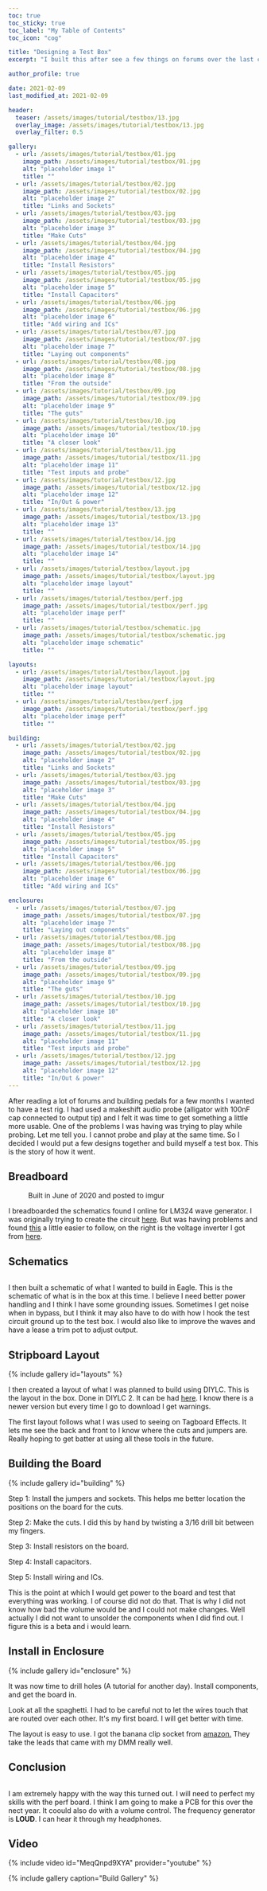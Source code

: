 ```yaml
---
toc: true
toc_sticky: true
toc_label: "My Table of Contents"
toc_icon: "cog"

title: "Designing a Test Box"
excerpt: "I built this after see a few things on forums over the last couple of months."

author_profile: true

date: 2021-02-09
last_modified_at: 2021-02-09

header:
  teaser: /assets/images/tutorial/testbox/13.jpg
  overlay_image: /assets/images/tutorial/testbox/13.jpg
  overlay_filter: 0.5

gallery:
  - url: /assets/images/tutorial/testbox/01.jpg
    image_path: /assets/images/tutorial/testbox/01.jpg
    alt: "placeholder image 1"
    title: ""
  - url: /assets/images/tutorial/testbox/02.jpg
    image_path: /assets/images/tutorial/testbox/02.jpg
    alt: "placeholder image 2"
    title: "Links and Sockets"
  - url: /assets/images/tutorial/testbox/03.jpg
    image_path: /assets/images/tutorial/testbox/03.jpg
    alt: "placeholder image 3"
    title: "Make Cuts"
  - url: /assets/images/tutorial/testbox/04.jpg
    image_path: /assets/images/tutorial/testbox/04.jpg
    alt: "placeholder image 4"
    title: "Install Resistors"
  - url: /assets/images/tutorial/testbox/05.jpg
    image_path: /assets/images/tutorial/testbox/05.jpg
    alt: "placeholder image 5"
    title: "Install Capacitors"
  - url: /assets/images/tutorial/testbox/06.jpg
    image_path: /assets/images/tutorial/testbox/06.jpg
    alt: "placeholder image 6"
    title: "Add wiring and ICs"
  - url: /assets/images/tutorial/testbox/07.jpg
    image_path: /assets/images/tutorial/testbox/07.jpg
    alt: "placeholder image 7"
    title: "Laying out components"
  - url: /assets/images/tutorial/testbox/08.jpg
    image_path: /assets/images/tutorial/testbox/08.jpg
    alt: "placeholder image 8"
    title: "From the outside"
  - url: /assets/images/tutorial/testbox/09.jpg
    image_path: /assets/images/tutorial/testbox/09.jpg
    alt: "placeholder image 9"
    title: "The guts"
  - url: /assets/images/tutorial/testbox/10.jpg
    image_path: /assets/images/tutorial/testbox/10.jpg
    alt: "placeholder image 10"
    title: "A closer look"
  - url: /assets/images/tutorial/testbox/11.jpg
    image_path: /assets/images/tutorial/testbox/11.jpg
    alt: "placeholder image 11"
    title: "Test inputs and probe"
  - url: /assets/images/tutorial/testbox/12.jpg
    image_path: /assets/images/tutorial/testbox/12.jpg
    alt: "placeholder image 12"
    title: "In/Out & power"
  - url: /assets/images/tutorial/testbox/13.jpg
    image_path: /assets/images/tutorial/testbox/13.jpg
    alt: "placeholder image 13"
    title: ""
  - url: /assets/images/tutorial/testbox/14.jpg
    image_path: /assets/images/tutorial/testbox/14.jpg
    alt: "placeholder image 14"
    title: ""
  - url: /assets/images/tutorial/testbox/layout.jpg
    image_path: /assets/images/tutorial/testbox/layout.jpg
    alt: "placeholder image layout"
    title: ""
  - url: /assets/images/tutorial/testbox/perf.jpg
    image_path: /assets/images/tutorial/testbox/perf.jpg
    alt: "placeholder image perf"
    title: ""
  - url: /assets/images/tutorial/testbox/schematic.jpg
    image_path: /assets/images/tutorial/testbox/schematic.jpg
    alt: "placeholder image schematic"
    title: ""

layouts:
  - url: /assets/images/tutorial/testbox/layout.jpg
    image_path: /assets/images/tutorial/testbox/layout.jpg
    alt: "placeholder image layout"
    title: ""
  - url: /assets/images/tutorial/testbox/perf.jpg
    image_path: /assets/images/tutorial/testbox/perf.jpg
    alt: "placeholder image perf"
    title: ""

building:
  - url: /assets/images/tutorial/testbox/02.jpg
    image_path: /assets/images/tutorial/testbox/02.jpg
    alt: "placeholder image 2"
    title: "Links and Sockets"
  - url: /assets/images/tutorial/testbox/03.jpg
    image_path: /assets/images/tutorial/testbox/03.jpg
    alt: "placeholder image 3"
    title: "Make Cuts"
  - url: /assets/images/tutorial/testbox/04.jpg
    image_path: /assets/images/tutorial/testbox/04.jpg
    alt: "placeholder image 4"
    title: "Install Resistors"
  - url: /assets/images/tutorial/testbox/05.jpg
    image_path: /assets/images/tutorial/testbox/05.jpg
    alt: "placeholder image 5"
    title: "Install Capacitors"
  - url: /assets/images/tutorial/testbox/06.jpg
    image_path: /assets/images/tutorial/testbox/06.jpg
    alt: "placeholder image 6"
    title: "Add wiring and ICs"

enclosure:
  - url: /assets/images/tutorial/testbox/07.jpg
    image_path: /assets/images/tutorial/testbox/07.jpg
    alt: "placeholder image 7"
    title: "Laying out components"
  - url: /assets/images/tutorial/testbox/08.jpg
    image_path: /assets/images/tutorial/testbox/08.jpg
    alt: "placeholder image 8"
    title: "From the outside"
  - url: /assets/images/tutorial/testbox/09.jpg
    image_path: /assets/images/tutorial/testbox/09.jpg
    alt: "placeholder image 9"
    title: "The guts"
  - url: /assets/images/tutorial/testbox/10.jpg
    image_path: /assets/images/tutorial/testbox/10.jpg
    alt: "placeholder image 10"
    title: "A closer look"
  - url: /assets/images/tutorial/testbox/11.jpg
    image_path: /assets/images/tutorial/testbox/11.jpg
    alt: "placeholder image 11"
    title: "Test inputs and probe"
  - url: /assets/images/tutorial/testbox/12.jpg
    image_path: /assets/images/tutorial/testbox/12.jpg
    alt: "placeholder image 12"
    title: "In/Out & power"
---
```


After reading a lot of forums and building pedals for a few months I wanted to have a test rig. I had used a makeshift audio probe (alligator with 100nF cap connected to output tip) and I felt it was time to get something a little more usable. One of the problems I was having was trying to play while probing. Let me tell you. I cannot probe and play at the same time. So I decided I would put a few designs together and build myself a test box. This is the story of how it went.

## Breadboard

<figure style="width: 480px" class="align-center">
  <a href="{{ site.url }}{{ site.baseurl }}/assets/images/tutorial/testbox/01.jpg"><img src="{{ site.url }}{{ site.baseurl }}/assets/images/tutorial/testbox/01.jpg" alt=""></a>
  <figcaption>Built in June of 2020 and posted to imgur</figcaption>
</figure>

I breadboarded the schematics found I online for LM324 wave generator. I was originally trying to create the circuit [here](http://www.learningaboutelectronics.com/Articles/unction-generator-circuit.php). But was having problems and found [this](https://www.instructables.com/id/THE-SIMPLEST-FUNCTION-GENERATOR-BUILT-ON-A-BREADBO/) a little easier to follow, on the right is the voltage inverter I got from [here](http://tagboardeffects.blogspot.com/2012/05/negative-voltage-inverter.html).

## Schematics

<figure style="width: 480px" class="align-center">
  <a href="{{ site.url }}{{ site.baseurl }}/assets/images/tutorial/testbox/schematic.jpg"><img src="{{ site.url }}{{ site.baseurl }}/assets/images/tutorial/testbox/schematic.jpg" alt=""></a>
</figure>

I then built a schematic of what I wanted to build in Eagle. This is the schematic of what is in the box at this time. I believe I need better power handling and I think I have some grounding issues. Sometimes I get noise when in bypass, but I think it may also have to do with how I hook the test circuit ground up to the test box. I would also like to improve the waves and have a lease a trim pot to adjust output.

## Stripboard Layout

{% include gallery id="layouts" %}

I then created a layout of what I was planned to build using DIYLC. This is the layout in the box. Done in DIYLC 2. It can be had [here](https://storage.googleapis.com/google-code-archive-downloads/v2/code.google.com/diy-layout-creator/diylc2_beta.zip). I know there is a newer version but every time I go to download I get warnings.

The first layout follows what I was used to seeing on Tagboard Effects. It lets me see the back and front to I know where the cuts and jumpers are. Really hoping to get batter at using all these tools in the future.

## Building the Board

{% include gallery id="building" %}

Step 1: Install the jumpers and sockets. This helps me better location the positions on the board for the cuts.

Step 2: Make the cuts. I did this by hand by twisting a 3/16 drill bit between my fingers.

Step 3: Install resistors on the board.

Step 4: Install capacitors.

Step 5: Install wiring and ICs.

This is the point at which I would get power to the board and test that everything was working. I of course did not do that. That is why I did not know how bad the volume would be and I could not make changes. Well actually I did not want to unsolder the components when I did find out. I figure this is a beta and i would learn.

## Install in Enclosure

{% include gallery id="enclosure" %}

It was now time to drill holes (A tutorial for another day). Install components, and get the board in.

Look at all the spaghetti. I had to be careful not to let the wires touch that are routed over each other. It's my first board. I will get better with time.

The layout is easy to use. I got the banana clip socket from [amazon.](https://www.amazon.com/gp/product/B07C7WG23G/) They take the leads that came with my DMM really well.

## Conclusion

<figure class="align-center">
  <a href="{{ site.url }}{{ site.baseurl }}/assets/images/tutorial/testbox/14.jpg"><img src="{{ site.url }}{{ site.baseurl }}/assets/images/tutorial/testbox/14.jpg" alt=""></a>
</figure>

I am extremely happy with the way this turned out. I will need to perfect my skills with the perf board. I think I am going to make a PCB for this over the nect year. It coould also do with a volume control. The frequency generator is **LOUD**. I can hear it through my headphones.

## Video

{% include video id="MeqQnpd9XYA" provider="youtube" %}

{% include gallery caption="Build Gallery" %}
